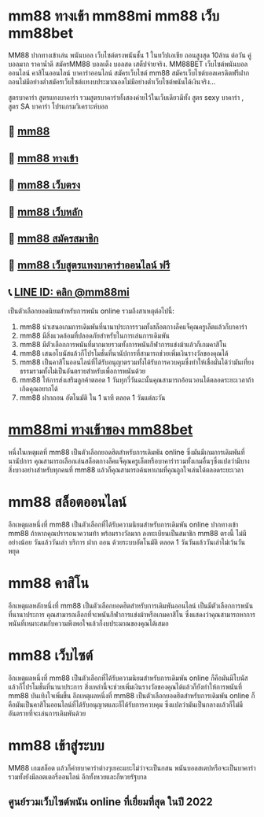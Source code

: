 # mm88 ทางเข้า **mm88mi** **mm88 เว็บ** **mm88bet**

MM88 ปากทางเข้าเล่น พนันบอล เว็บไซต์ตรงพนันชั้น 1 ในทวีปเอเชีย ถอนสูงสุด 10ล้าน ต่อวัน คู่บอลมาก ราคาน้ำดี สมัครMM88 บอลเต็ง บอลสด เสต็ปจ่ายจริง.
MM88BET เว็บไซต์พนันบอลออนไลน์ คาสิโนออนไลน์ บาคาร่าออนไลน์ สมัครเว็บไซต์ mm88 สมัครเว็บไซต์บอลเครดิตฟรีฝากถอนไม่มีอย่างต่ำสมัครเว็บไซต์เเทงบประมาณอลไม่มีอย่างต่ำเว็บไซต์พนันได้เงินจริง...

สูตรบาคาร่า สูตรแทงบาคาร่า รวมสูตรบาคาร่าทั้งสองค่ายไว้ในเว็บเดียวมีทั้ง สูตร sexy บาคาร่า , สูตร SA บาคาร่า โปรแกรมวิเคราะห์บอล

## 💪 [mm88 ](https://liff.line.me/1654532114-m7GQ2Qxj?aff=mm8eb15230)

## 💪 [mm88 ทางเข้า](https://liff.line.me/1654532114-m7GQ2Qxj?aff=mm8eb15230)

## 💪 [mm88 เว็บตรง](https://liff.line.me/1654532114-m7GQ2Qxj?aff=mm8eb15230)

## 💪 [mm88 เว็บหลัก](https://liff.line.me/1654532114-m7GQ2Qxj?aff=mm8eb15230)

## 💪 [mm88 สมัครสมาชิก](https://liff.line.me/1654532114-m7GQ2Qxj?aff=mm8eb15230)

## 💪 [mm88 เว็บสูตรแทงบาคาร่าออนไลน์ ฟรี](https://liff.line.me/1654532114-m7GQ2Qxj?aff=mm8eb15230)

## 📞 [LINE ID: คลิก @mm88mi](https://line.me/R/ti/p/%40131jwaww)

เป็นตัวเลือกยอดนิยมสําหรับการพนัน online รวมถึงสาเหตุต่อไปนี้:

1. mm88 นําเสนอเกมการเดิมพันที่นานาประการรวมทั้งสล็อตกางล็คแจ็คุณครูเล็ตแล้วก็บาคาร่า
2. mm88 มีสิ่งแวดล้อมที่ปลอดภัยสำหรับในการเล่นการเดิมพัน
3. mm88 มีตัวเลือกการพนันที่มากมายรวมทั้งการพนันกีฬาการแข่งม้าแล้วก็เกมคาสิโน
4. mm88 เสนอโบนัสแล้วก็โปรโมชั่นที่นานัปการที่สามารถช่วยเพิ่มเงินรางวัลของคุณได้
5. mm88 เป็นคาสิโนออนไลน์ที่ได้รับอนุญาตรวมทั้งได้รับการควบคุมซึ่งทําให้เชื่อมั่นได้ว่ามันเที่ยงธรรมรวมทั้งไม่เป็นอันตรายสำหรับเพื่อการพนันด้วย
6. mm88 ให้การส่งเสริมลูกค้าตลอด 1 วันทุกวี่วันฉะนั้นคุณสามารถอ้อนวอนได้ตลอดระยะเวลาถ้าเกิดคุณอยากได้
7. mm88 ฝากถอน อัตโนมัติ ใน 1 นาที ตลอด 1 วันแต่ละวัน

# [mm88mi ทางเข้าของ mm88bet](https://liff.line.me/1654532114-m7GQ2Qxj?aff=mm8eb15230)

หนึ่งในเหตุผลที่ mm88 เป็นตัวเลือกยอดฮิตสําหรับการเดิมพัน online ซึ่งมันมีเกมการเดิมพันที่นานัปการ คุณสามารถเลือกเล่นสล็อตกางล็คแจ็คุณครูเล็ตหรือบาคาร่ารวมทั้งเกมอื่นๆซึ่งแปลว่ามีบางสิ่งบางอย่างสําหรับทุกคนที่ mm88 แล้วก็คุณสามารถค้นหาเกมที่คุณถูกใจเล่นได้ตลอดระยะเวลา

# mm88 สล็อตออนไลน์

อีกเหตุผลหนึ่งที่ mm88 เป็นตัวเลือกที่ได้รับความนิยมสําหรับการเดิมพัน online ปากทางเข้า mm88 ถ้าหากคุณปรารถนาความท้า พร้อมรางวัลมาก ลงทะเบียนเป็นสมาชิก mm88 ตรงนี้ ไม่มีอย่างน้อย วันแล้ววันเล่า บริการ ฝาก ถอน ด้วยระบบอัตโนมัติ ตลอด 1 วันวันแล้ววันเล่าไม่เว้นวันหยุด

# mm88 คาสิโน

อีกเหตุผลหลักหนึ่งที่ mm88 เป็นตัวเลือกยอดฮิตสําหรับการเดิมพันออนไลน์ เป็นมีตัวเลือกการพนันที่นานาประการ คุณสามารถเลือกที่จะพนันกีฬาการแข่งม้าหรือเกมคาสิโน ซึ่งแสดงว่าคุณสามารถหาการพนันที่เหมาะสมกับความพึงพอใจแล้วก็งบประมาณของคุณได้เสมอ

# mm88 เว็บไซต์

อีกเหตุผลหนึ่งที่ mm88 เป็นตัวเลือกที่ได้รับความนิยมสําหรับการเดิมพัน online ก็คือมันมีโบนัสแล้วก็โปรโมชั่นที่นานาประการ สิ่งเหล่านี้จะช่วยเพิ่มเงินรางวัลของคุณได้แล้วก็ยังทําให้การพนันที่ mm88 บันเทิงใจเพิ่มขึ้น อีกเหตุผลหนึ่งที่ mm88 เป็นตัวเลือกยอดฮิตสําหรับการเดิมพัน online ก็คือมันเป็นคาสิโนออนไลน์ที่ได้รับอนุญาตและก็ได้รับการควบคุม ซึ่งแปลว่ามันเป็นกลางแล้วก็ไม่มีอันตรายที่จะเล่นการเดิมพันด้วย

# mm88 เข้าสู่ระบบ

MM88 เกมสล็อต แล้วก็ค่ายบาคาร่าต่างๆเยอะแยะไม่ว่าจะเป็นกสน พนันบอลสเตปหรือจะเป็นบาคาร่า รวมทั้งยังมีลอตเตอรี่ออนไลน์ อีกทั้งหวยและก็หวยรัฐบาล

## ศูนย์รวมเว็บไซต์พนัน online ที่เยี่ยมที่สุด ในปี 2022